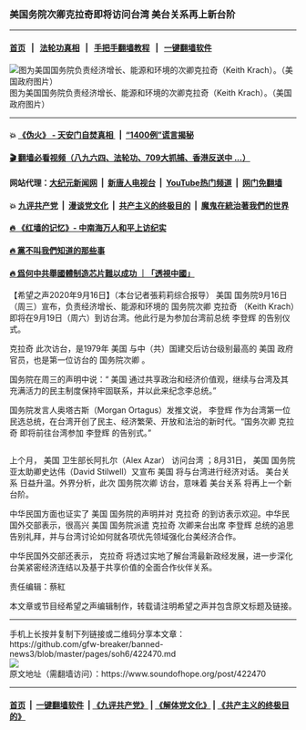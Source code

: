 ### 美国务院次卿克拉奇即将访问台湾 美台关系再上新台阶
------------------------

#### [首页](https://github.com/gfw-breaker/banned-news3/blob/master/README.md) &nbsp;&nbsp;|&nbsp;&nbsp; [法轮功真相](https://github.com/begood0513/basic/blob/master/README.md)  &nbsp;&nbsp;|&nbsp;&nbsp; [手把手翻墙教程](https://github.com/gfw-breaker/guides/wiki)  &nbsp;&nbsp;|&nbsp;&nbsp; [一键翻墙软件](https://github.com/gfw-breaker/nogfw/blob/master/README.md)  



<div><img alt="图为美国国务院负责经济增长、能源和环境的次卿克拉奇（Keith Krach）。（美国政府图片）" src="https://img.soundofhope.org/2020-09/9-16-2-1600285990977.jpg"/>
<br/><figcaption class="caption">
 图为美国国务院负责经济增长、能源和环境的次卿克拉奇（Keith Krach）。（美国政府图片）
</figcaption></div><hr/>

#### 💥 [《伪火》 - 天安门自焚真相 ](http://158.247.195.190:10000/videos/blog/weihuo.html)&nbsp; |&nbsp; [“1400例”谎言揭秘  ](http://158.247.195.190:10000/videos/blog/jiexi1400.html)

#### [ 🎬  翻墙必看视频（八九六四、法轮功、709大抓捕、香港反送中 ...）](https://github.com/gfw-breaker/links/blob/master/banned.md)

#### 网站代理：[大纪元新闻网](http://158.247.195.190:10080/gb/) &nbsp;|&nbsp; [新唐人电视台](http://158.247.195.190:8808/gb/)  &nbsp;|&nbsp; [YouTube热门频道](http://158.247.195.190/youtube.html) &nbsp;|&nbsp; [网门免翻墙](http://158.247.195.190:11000/show.aspx?name=ogHome)

#### 💥 [九评共产党](http://158.247.195.190:10000/videos/res/jiuping/)&nbsp; |&nbsp; [漫谈党文化](http://158.247.195.190:10000/videos/res/mtdwh/)&nbsp; |&nbsp; [共产主义的终极目的](http://158.247.195.190:10000/videos/res/zjmd/)&nbsp; |&nbsp; [魔鬼在統治著我們的世界](http://158.247.195.190:10000/videos/res/TheSpecter/)  

#### [ 🔥  《红墙的记忆》- 中南海万人和平上访纪实](http://158.247.195.190:10000/videos/news/../legend/index.html)

#### [ 🔥  黨不叫我們知道的那些事](http://158.247.195.190:10000/videos/news/truth02.html)

#### [ 🔥  爲何中共舉國體制造芯片難以成功 ｜「透視中國」](http://158.247.195.190:10000/videos/news/don03.html)

<div><div class="Content__Wrapper sc-1bvya0-0 grZQxZ">
 <p class="meta-top">
  <span class="meta">
   【希望之声2020年9月16日】（本台记者張莉莉综合报导）
  </span>
  <ok href="/term/1045">
   美国
  </ok>
  国务院9月16日（周三）宣布，负责经济增长、能源和环境的
  <ok href="/term/376951">
   国务院次卿
  </ok>
  <ok href="/term/215068">
   克拉奇
  </ok>
  （Keith Krach）即将在9月19日（周六）到访台湾。他此行是为参加台湾前总统
  <ok href="/term/6307">
   李登辉
  </ok>
  的告别仪式。
 </p>
 <p>
  <ok href="/term/215068">
   克拉奇
  </ok>
  此次访台，是1979年
  <ok href="/term/1045">
   美国
  </ok>
  与中（共）国建交后访台级别最高的
  <ok href="/term/1045">
   美国
  </ok>
  政府官员，也是第一位访台的
  <ok href="/term/376951">
   国务院次卿
  </ok>
  。
 </p>
 <p>
  国务院在周三的声明中说：“
  <ok href="/term/1045">
   美国
  </ok>
  通过共享政治和经济价值观，继续与台湾及其充满活力的民主制度保持牢固联系，并以此来纪念李总统。”
 </p>
 <p>
  国务院发言人奥塔古斯（Morgan Ortagus）发推文说，
  <ok href="/term/6307">
   李登辉
  </ok>
  作为台湾第一位民选总统，在台湾开创了民主、经济繁荣、开放和法治的新时代。“国务次卿
  <ok href="/term/215068">
   克拉奇
  </ok>
  即将前往台湾参加
  <ok href="/term/6307">
   李登辉
  </ok>
  的告别式。”
 </p>
 <div class="twitter-tweet twitter-tweet-rendered" style="display:flex;max-width:550px;width:100%;margin-top:10px;margin-bottom:10px">
 </div>
 <p>
  上个月，
  <ok href="/term/1045">
   美国
  </ok>
  卫生部长阿扎尔（Alex Azar）
  <ok href="/term/302179">
   访问台湾
  </ok>
  ；8月31日，
  <ok href="/term/1045">
   美国
  </ok>
  国务院亚太助卿史达伟（David Stilwell）又宣布
  <ok href="/term/1045">
   美国
  </ok>
  将与台湾进行经济对话。
  <ok href="/term/9575">
   美台关系
  </ok>
  日益升温。外界分析，此次
  <ok href="/term/376951">
   国务院次卿
  </ok>
  访台，意味着
  <ok href="/term/9575">
   美台关系
  </ok>
  将再上一个新台阶。
 </p>
 <p>
  中华民国方面也证实了
  <ok href="/term/1045">
   美国
  </ok>
  国务院的声明并对
  <ok href="/term/215068">
   克拉奇
  </ok>
  的到访表示欢迎。中华民国外交部表示，很高兴
  <ok href="/term/1045">
   美国
  </ok>
  国务院派遣
  <ok href="/term/215068">
   克拉奇
  </ok>
  次卿来台出席
  <ok href="/term/6307">
   李登辉
  </ok>
  总统的追思告别礼拜，并与台湾讨论如何就各项优先领域强化台美经济合作。
 </p>
 <p>
  中华民国外交部还表示，
  <ok href="/term/215068">
   克拉奇
  </ok>
  将透过实地了解台湾最新政经发展，进一步深化台美紧密经济连结以及基于共享价值的全面合作伙伴关系。
 </p>
 <p class="meta-btm">
  责任编辑：蔡紅
 </p>
 <p class="meta-btm">
  本文章或节目经希望之声编辑制作，转载请注明希望之声并包含原文标题及链接。
 </p>
</div>
</div>
<hr/>
手机上长按并复制下列链接或二维码分享本文章：<br/>
https://github.com/gfw-breaker/banned-news3/blob/master/pages/soh6/422470.md <br/>
<a href='https://github.com/gfw-breaker/banned-news3/blob/master/pages/soh6/422470.md'><img src='https://github.com/gfw-breaker/banned-news3/blob/master/pages/soh6/422470.md.png'/></a> <br/>
原文地址（需翻墙访问）：https://www.soundofhope.org/post/422470


------------------------
#### [首页](https://github.com/gfw-breaker/banned-news3/blob/master/README.md) &nbsp;|&nbsp; [一键翻墙软件](https://github.com/gfw-breaker/nogfw/blob/master/README.md) &nbsp;| [《九评共产党》](https://github.com/gfw-breaker/9ping.md/blob/master/README.md#九评之一评共产党是什么) | [《解体党文化》](https://github.com/gfw-breaker/jtdwh.md/blob/master/README.md) | [《共产主义的终极目的》](https://github.com/gfw-breaker/gczydzjmd.md/blob/master/README.md)


<img src='http://gfw-breaker.win/banned-news3/pages/soh6/422470.md' width='0px' height='0px'/>